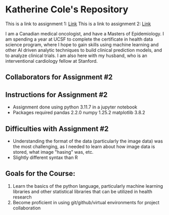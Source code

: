 # Katherine Cole's Repository

This is a link to assignment 1: [Link](/exercises/1-foundations/exercise.ipynb)
This is a link to assignment 2: [Link](https://github.com/Kcole3/datasci_223/blob/exercise2_katherine/exercises/2-data-munging/exercise-dirty_emnist.ipynb)

I am a Canadian medical oncologist, and have a Masters of Epidemiology. I am spending a year at UCSF to complete the certificate in health data science program, where I hope to gain skills using machine learning and other AI driven analytic techniques to build clinical prediction models, and to analyze clinical trials. I am also here with my husband, who is an interventional cardiology fellow at Stanford.


## Collaborators for Assignment #2

## Instructions for Assignment #2

* Assignment done using python 3.11.7 in a jupyter notebook
* Packages required 
pandas 2.2.0
numpy 1.25.2
matplotlib 3.8.2

## Difficulties with Assignment #2
* Understanding the format of the data (particularly the image data) was the most challenging, as I needed to learn about how image data is stored, what image "hasing" was, etc.
* Slightly different syntax than R

## Goals for the Course:
1. Learn the basics of the python language, particularly machine learning libraries and other statistical libraries that can be utilized in health research
2. Become proficient in using git/github/virtual environments for project collaboration


